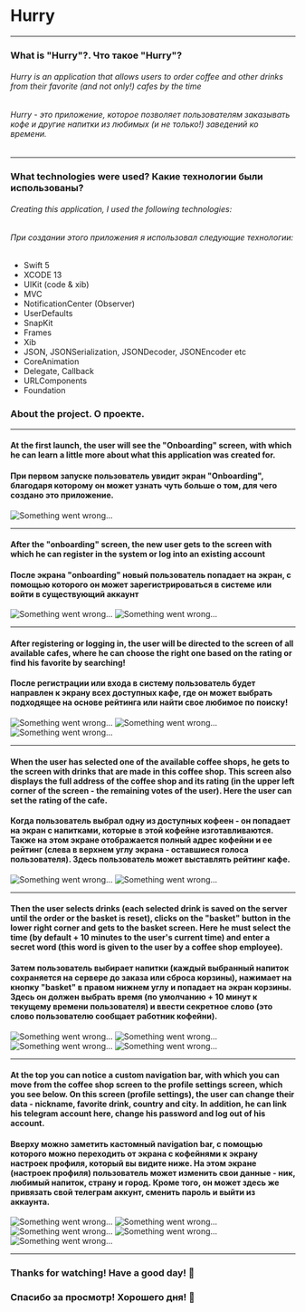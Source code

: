

# Hurry

---

### What is "Hurry"?. Что такое "Hurry"?

###### _Hurry is an application that allows users to order coffee and other drinks from their favorite (and not only!) cafes by the time_
###### _Hurry - это приложение, которое позволяет пользователям заказывать кофе и другие напитки из любимых (и не только!) заведений ко времени._

---

### What technologies were used? Какие технологии были использованы?
###### Creating this application, I used the following technologies: 
###### При создании этого приложения я использовал следующие технологии:

- Swift 5
- XCODE 13
- UIKit (code & xib)
- MVC
- NotificationCenter (Observer)
- UserDefaults  
- SnapKit
- Frames
- Xib
- JSON, JSONSerialization, JSONDecoder, JSONEncoder etc
- CoreAnimation 
- Delegate, Callback
- URLComponents
- Foundation

### About the project. О проекте.
---
#### At the first launch, the user will see the "Onboarding" screen, with which he can learn a little more about what this application was created for.
#### При первом запуске пользователь увидит экран "Onboarding", благодаря которому он может узнать чуть больше о том, для чего создано это приложение.
![Something went wrong...](/Demo/onboardingScreen.jpg)

---

#### After the "onboarding" screen, the new user gets to the screen with which he can register in the system or log into an existing account
#### После экрана "onboarding" новый пользователь попадает на экран, с помощью которого он может зарегистрироваться в системе или войти в существующий аккаунт

![Something went wrong...](/Demo/loginScreen.jpg)
![Something went wrong...](/Demo/loginScreenSmall.jpg)

---

#### After registering or logging in, the user will be directed to the screen of all available cafes, where he can choose the right one based on the rating or find his favorite by searching!
#### После регистрации или входа в систему пользователь будет направлен к экрану всех доступных кафе, где он может выбрать подходящее на основе рейтинга или найти свое любимое по поиску! 

![Something went wrong...](/Demo/shopsScreen.jpg)
![Something went wrong...](/Demo/shopsScreenSmall.jpg)
![Something went wrong...](/Demo/shopsSearch.png)

---

#### When the user has selected one of the available coffee shops, he gets to the screen with drinks that are made in this coffee shop. This screen also displays the full address of the coffee shop and its rating (in the upper left corner of the screen - the remaining votes of the user). Here the user can set the rating of the cafe.
#### Когда пользователь выбрал одну из доступных кофеен - он попадает на экран с напитками, которые в этой кофейне изготавливаются. Также на этом экране отображается полный адрес кофейни и ее рейтинг (слева в верхнем углу экрана - оставшиеся голоса пользователя). Здесь пользователь может выставлять рейтинг кафе.

![Something went wrong...](/Demo/shopMenuScreen.jpg)
![Something went wrong...](/Demo/shopMenuScreenSmall.jpg)

---

#### Then the user selects drinks (each selected drink is saved on the server until the order or the basket is reset), clicks on the "basket" button in the lower right corner and gets to the basket screen. Here he must select the time (by default + 10 minutes to the user's current time) and enter a secret word (this word is given to the user by a coffee shop employee).
#### Затем пользователь выбирает напитки (каждый выбранный напиток сохраняется на сервере до заказа или сброса корзины), нажимает на кнопку "basket" в правом нижнем углу и попадает на экран корзины. Здесь он должен выбрать время (по умолчанию + 10 минут к текущему времени пользователя) и ввести секретное слово (это слово пользователю сообщает работник кофейни).

![Something went wrong...](/Demo/basketScene.png)
![Something went wrong...](/Demo/basketDatePicker.png) 
![Something went wrong...](/Demo/basketKeyboardAppeared.png) 
![Something went wrong...](/Demo/successOrder.png) 

---

#### At the top you can notice a custom navigation bar, with which you can move from the coffee shop screen to the profile settings screen, which you see below. On this screen (profile settings), the user can change their data - nickname, favorite drink, country and city. In addition, he can link his telegram account here, change his password and log out of his account.
#### Вверху можно заметить кастомный navigation bar, с помощью которого можно переходить от экрана с кофейнями к экрану настроек профиля, который вы видите ниже. На этом экране (настроек профиля) пользователь может изменить свои данные - ник, любимый напиток, страну и город. Кроме того, он может здесь же привязать свой телеграм аккунт,  сменить пароль и выйти из аккаунта.

![Something went wrong...](/Demo/userAdminScene.png) 
![Something went wrong...](/Demo/tgViewScreen.jpg)
![Something went wrong...](/Demo/infoSavedScreen.jpg)
![Something went wrong...](/Demo/adminLogout.png) 
![Something went wrong...](/Demo/changePassScene.png) 

---

### Thanks for watching! Have a good day! 👋
### Спасибо за просмотр! Хорошего дня! 👋